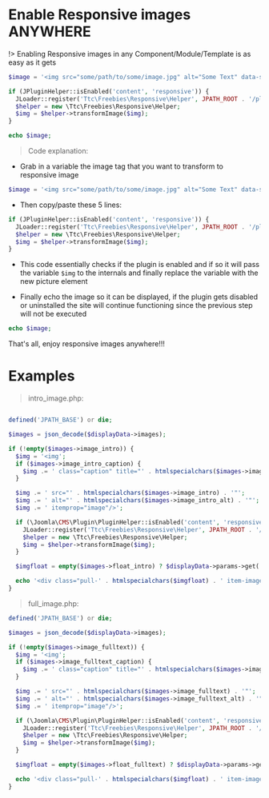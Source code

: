 # Enable Responsive images ANYWHERE

!> Enabling Responsive images in any Component/Module/Template is as easy as it gets

```php
$image = '<img src="some/path/to/some/image.jpg" alt="Some Text" data-something="whatever" />';

if (JPluginHelper::isEnabled('content', 'responsive')) {
  JLoader::register('Ttc\Freebies\Responsive\Helper', JPATH_ROOT . '/plugins/content/responsive/helper.php', true);
  $helper = new \Ttc\Freebies\Responsive\Helper;
  $img = $helper->transformImage($img);
}

echo $image;
```

> Code explanation:

- Grab in a variable the image tag that you want to transform to responsive image
```php
$image = '<img src="some/path/to/some/image.jpg" alt="Some Text" data-something="whatever" />';
```
- Then copy/paste these 5 lines: 
```php
if (JPluginHelper::isEnabled('content', 'responsive')) {
  JLoader::register('Ttc\Freebies\Responsive\Helper', JPATH_ROOT . '/plugins/content/responsive/helper.php', true);
  $helper = new \Ttc\Freebies\Responsive\Helper;
  $img = $helper->transformImage($img);
}
```
- This code essentially checks if the plugin is enabled and if so it will pass the variable `$img` to the internals and finally replace the variable with the new picture element

- Finally echo the image so it can be displayed, if the plugin gets disabled or uninstalled the site will continue functioning since the previous step will not be executed
```php
echo $image;
```

That's all, enjoy responsive images anywhere!!!


# Examples

> intro_image.php:

```php

defined('JPATH_BASE') or die;

$images = json_decode($displayData->images);

if (!empty($images->image_intro)) {
  $img = '<img';
  if ($images->image_intro_caption) {
    $img .= ' class="caption" title="' . htmlspecialchars($images->image_intro_caption) . '"';
  }

  $img .= ' src="' . htmlspecialchars($images->image_intro) . '"';
  $img .= ' alt="' . htmlspecialchars($images->image_intro_alt) . '"';
  $img .= ' itemprop="image"/>';

  if (\Joomla\CMS\Plugin\PluginHelper::isEnabled('content', 'responsive')) {
    JLoader::register('Ttc\Freebies\Responsive\Helper', JPATH_ROOT . '/plugins/content/responsive/helper.php', true);
    $helper = new \Ttc\Freebies\Responsive\Helper;
    $img = $helper->transformImage($img);
  }

  $imgfloat = empty($images->float_intro) ? $displayData->params->get('float_intro') : $images->float_intro;

  echo '<div class="pull-' . htmlspecialchars($imgfloat) . ' item-image">' . $img . '</div>';
}
```

> full_image.php:

```php
defined('JPATH_BASE') or die;

$images = json_decode($displayData->images);

if (!empty($images->image_fulltext)) {
  $img = '<img';
  if ($images->image_fulltext_caption) {
    $img .= ' class="caption" title="' . htmlspecialchars($images->image_fulltext_caption) . '"';
  }

  $img .= ' src="' . htmlspecialchars($images->image_fulltext) . '"';
  $img .= ' alt="' . htmlspecialchars($images->image_fulltext_alt) . '"';
  $img .= ' itemprop="image"/>';

  if (\Joomla\CMS\Plugin\PluginHelper::isEnabled('content', 'responsive')) {
    JLoader::register('Ttc\Freebies\Responsive\Helper', JPATH_ROOT . '/plugins/content/responsive/helper.php', true);
    $helper = new \Ttc\Freebies\Responsive\Helper;
    $img = $helper->transformImage($img);
  }

  $imgfloat = empty($images->float_fulltext) ? $displayData->params->get('float_fulltext') : $images->float_fulltext;

  echo '<div class="pull-' . htmlspecialchars($imgfloat) . ' item-image">' . $img . '</div>';
}
```
